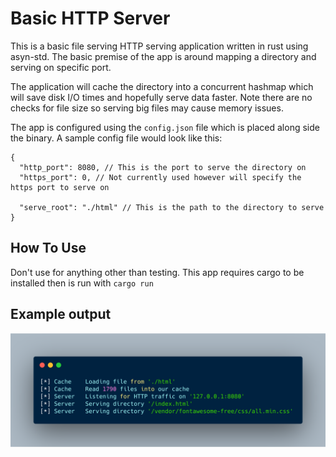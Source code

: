 # Basic HTTP Server

This is a basic file serving HTTP serving application written in rust using asyn-std. 
The basic premise of the app is around mapping a directory and serving on specific port.

The application will cache the directory into a concurrent hashmap which will save disk
I/O times and hopefully serve data faster. Note there are no checks for file size so serving
big files may cause memory issues.

The app is configured using the `config.json` file which is placed along side the binary. 
A sample config file would look like this:

```$json
{
  "http_port": 8080, // This is the port to serve the directory on
  "https_port": 0, // Not currently used however will specify the https port to serve on

  "serve_root": "./html" // This is the path to the directory to serve
}
```

## How To Use

Don't use for anything other than testing. This app requires cargo to be installed then is run with `cargo run`

## Example output

![Example output](img/example.png)